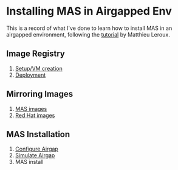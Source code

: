 # Installing MAS in Airgapped Env

This is a record of what I've done to learn how to install MAS in an airgapped environment, following the [tutorial](https://ibm-mas.github.io/support/airgap/00-airgapsteps/) by Matthieu Leroux.

## Image Registry

1. [Setup/VM creation](ImageRegistry/imageregistrysetup.md)
2. [Deployment](ImageRegistry/deployingregistry.md)

## Mirroring Images

1. [MAS images](MirrorImages/masmirrorimages.md)
2. [Red Hat images](MirrorImages/masredhatimages.md)

## MAS Installation

1. [Configure Airgap](MASInstallation/configureairgap.md)
2. [Simulate Airgap](MASInstallation/simulateairgap.md)
3. MAS install
